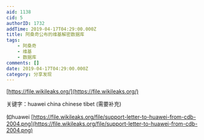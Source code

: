 ```yaml
---
aid: 1138
cid: 5
authorID: 1732
addTime: 2019-04-17T04:29:00.000Z
title: 阿桑奇公布的维基解密数据库
tags:
    - 阿桑奇
    - 维基
    - 数据库
comments: []
date: 2019-04-17T04:29:00.000Z
category: 分享发现
---
```


[https://file.wikileaks.org/](https://file.wikileaks.org/)

关键字：huawei china chinese tibet (需要补充)

如huawei [https://file.wikileaks.org/file/support-letter-to-huawei-from-cdb-2004.png](https://file.wikileaks.org/file/support-letter-to-huawei-from-cdb-2004.png)
